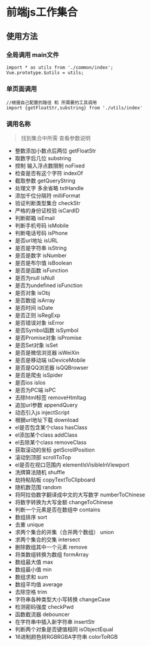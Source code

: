 # 前端js工作集合

## 使用方法

### 全局调用 main文件

```
import * as utils from './common/index';
Vue.prototype.$utils = utils;
```

### 单页面调用

```
//根据自己配置的路径 和 所需要的工具调用
import {getFloatStr,substring} from './utils/index'
```

### 调用名称

 > 找到集合中所需 查看参数说明

 * 整数添加小数点后两位 getFloatStr
 * 取数字后几位  substring
 * 控制 输入浮点数限制  noFixed
 * 检查是否有这个字符  indexOf
 * 截取参数  getQueryString
 * 处理文字 多余省略  txtHandle
 * 添加千位分隔符  milliFormat
 * 验证判断类型集合 checkStr
 * 严格的身份证校验 isCardID
 * 判断邮箱 isEmail
 * 判断手机号码 isMobile
 * 判断电话号码 isPhone
 * 是否url地址 isURL
 * 是否是字符串 isString
 * 是否是数字  isNumber
 * 是否是布尔值  isBoolean
 * 是否是函数  isFunction
 * 是否为null  isNull
 * 是否为undefined isFunction
 * 是否对象  isObj
 * 是否数组  isArray
 * 是否时间  isDate
 * 是否正则  isRegExp
 * 是否错误对象  isError
 * 是否Symbol函数  isSymbol
 * 是否Promise对象  isPromise
 * 是否Set对象  isSet
 * 是否是微信浏览器  isWeiXin
 * 是否是移动端  isDeviceMobile
 * 是否是QQ浏览器  isQQBrowser
 * 是否是爬虫  isSpider
 * 是否ios  isIos
 * 是否为PC端  isPC
 * 去除html标签 removeHtmltag
 * 追加url参数 appendQuery
 * 动态引入js  injectScript
 * 根据url地址下载 download
 * el是否包含某个class  hasClass
 * el添加某个class  addClass
 * el去除某个class  removeClass
 * 获取滚动的坐标  getScrollPosition
 * 滚动到顶部  scrollToTop
 * el是否在视口范围内  elementIsVisibleInViewport
 * 洗牌算法随机  shuffle
 * 劫持粘贴板  copyTextToClipboard
 * 随机数范围  random
 * 将阿拉伯数字翻译成中文的大写数字  numberToChinese
 * 将数字转换为大写金额  changeToChinese
 * 判断一个元素是否在数组中  contains
 * 数组排序 sort
 * 去重 unique
 * 求两个集合的并集（合并两个数组）  union
 * 求两个集合的交集  intersect
 * 删除数组其中一个元素  remove
 * 将类数组转换为数组  formArray
 * 数组最大值  max
 * 数组最小值  min
 * 数组求和  sum
 * 数组平均值  average
 * 去除空格  trim
 * 字符串各种类型大小写转换  changeCase
 * 检测密码强度  checkPwd
 * 函数截流器  debouncer
 * 在字符串中插入新字符串  insertStr
 * 判断两个对象是否键值相同  isObjectEqual
 * 16进制颜色转RGBRGBA字符串  colorToRGB